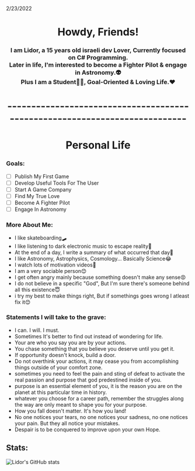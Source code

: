 2/23/2022
<h1 align="center"> Howdy, Friends!</b> </h1>
<h3 align="center"><b> I am Lidor, a 15 years old israeli dev Lover, Currently focused on C# Programming.<br />Later in life, I'm interested to become a Fighter Pilot & engage in Astronomy.👽<br />Plus I am a Student🧑‍🎓, Goal-Oriented & Loving Life.❤️</b> </h3>
<h1 align="center"> ---------------------------------------------------------------------------</b> </h1>

<h1 align="center"> Personal Life</b> </h1>
<h3 > Goals:</b> </h1>

 - [ ] Publish My First Game
 - [ ] Develop Useful Tools For The User
 - [ ] Start A Game Company
 - [ ] Find My True Love
 - [ ] Become A Fighter Pilot
 - [ ] Engage In Astronomy
<h3 > More About Me:</b> </h2>

- I like skateboarding🛹
- I like listening to dark electronic music to escape reality🎵
- At the end of a day, I write a summary of what occurred that day📖
- I like Astronomy, Astrophysics, Cosmology... Basically Science😂
- I watch lots of motivation videos💪
- I am a very sociable person😊
- I get often angry mainly because something doesn't make any sense😡
- I do not believe in a specific "God", But I'm sure there's someone behind all this existence😇
- i try my best to make things right, But if somethings goes wrong I atleast fix it😊

<h3 > Statements I will take to the grave:</b> </h2>

- I can. I will. I must.
- Sometimes It's better to find out instead of wondering for life.
- Your are who you say you are by your actions.
- You chase something that you believe you deserve until you get it.
- If opportunity doesn't knock, build a door.
- Do not overthink your actions, it may cease you from accomplishing things outside of your comfort zone.
- sometimes you need to feel the pain and sting of defeat to activate the real passion and purpose that god predestined inside of you.
- purpose is an essential element of you, it is the reason you are on the planet at this particular time in history.
- whatever you choose for a career path, remember the struggles along the way are only meant to shape you for your purpose.
- How you fall doesn't matter. It's how you land!
- No one notices your tears, no one notices your sadness, no one notices your pain. But they all notice your mistakes.
- Despair is to be conquered to improve upon your own Hope.
## Stats:

![Lidor's GitHub stats](https://github-readme-stats.vercel.app/api?username=TheLlamaAmanda&theme=monokai&show_icons=true)
